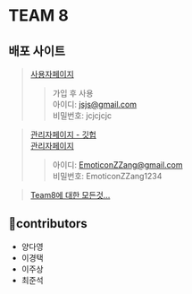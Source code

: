 # TEAM 8

## 배포 사이트

> [사용자페이지](team8-emoticon-shop.netlify.app)
>> 가입 후 사용  
>> 아이디: jsjs@gmail.com  
>> 비밀번호: jcjcjcjc

> [관리자페이지 - 깃헙](https://github.com/chlwnstjr94/KDT-JS-Team8_manager-page)  
> [관리자페이지](https://lovely-queijadas-a67809.netlify.app)
>> 아이디: EmoticonZZang@gmail.com  
>> 비밀번호: EmoticonZZang1234

> [Team8에 대한 모든것...](https://www.notion.so/VUE-TEAM8-32b4c361ac774fe2be713155a710bb14)

## 👷contributors

- 양다영
- 이경택
- 이주상
- 최준석
